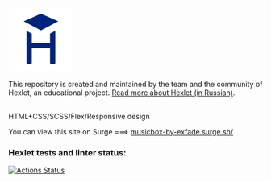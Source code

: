 ##
[![Hexlet Ltd. logo](https://raw.githubusercontent.com/Hexlet/assets/master/images/hexlet_logo128.png)](https://ru.hexlet.io/pages/about?utm_source=github&utm_medium=link&utm_campaign=nodejs-package)

This repository is created and maintained by the team and the community of Hexlet, an educational project. [Read more about Hexlet (in Russian)](https://ru.hexlet.io/pages/about?utm_source=github&utm_medium=link&utm_campaign=nodejs-package).
##

HTML+CSS/SCSS/Flex/Responsive design

You can view this site on Surge ===> <a href="https://musicbox-by-exfade.surge.sh//">musicbox-by-exfade.surge.sh/</a>

### Hexlet tests and linter status:
[![Actions Status](https://github.com/keyofevergreen/layout-designer-project-lvl2/workflows/hexlet-check/badge.svg)](https://github.com/keyofevergreen/layout-designer-project-lvl2/actions)
